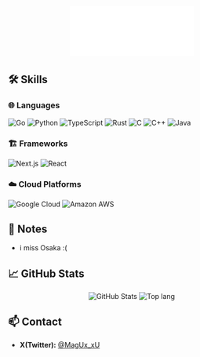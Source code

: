 
<div align="center">
	<br>
	<picture>
		<source media="(min-width: 720px)" srcset="./svg/lg.svg" width="80%" height="auto">
		<img src="./svg/sm.svg" alt="hero" width="50%" height="auto" media="(max-width: 767px)">
	</picture>
	<br>
</div>

## 🛠️ Skills

### 🌐 Languages
![Go](https://img.shields.io/badge/Go-000000?style=for-the-badge&logo=go&logoColor=00ADD8)
![Python](https://img.shields.io/badge/Python-000000?style=for-the-badge&logo=python&logoColor=3776AB)
![TypeScript](https://img.shields.io/badge/TypeScript-000000?style=for-the-badge&logo=typescript&logoColor=3178C6)
![Rust](https://img.shields.io/badge/Rust-000000?style=for-the-badge&logo=rust&logoColor=white)
![C](https://img.shields.io/badge/C-000000?style=for-the-badge&logo=c&logoColor=A8B9CC)
![C++](https://img.shields.io/badge/C++-000000?style=for-the-badge&logo=c%2B%2B&logoColor=00599C)
![Java](https://img.shields.io/badge/Java-000000?style=for-the-badge&logo=java&logoColor=007396)

### 🏗️ Frameworks
![Next.js](https://img.shields.io/badge/Next.js-000000?style=for-the-badge&logo=next.js&logoColor=white)
![React](https://img.shields.io/badge/React-000000?style=for-the-badge&logo=react&logoColor=61DAFB)

### ☁️ Cloud Platforms
![Google Cloud](https://img.shields.io/badge/Google%20Cloud-000000?style=for-the-badge&logo=google-cloud&logoColor=4285F4)
![Amazon AWS](https://img.shields.io/badge/Amazon%20AWS-000000?style=for-the-badge&logo=amazon-aws&logoColor=FF9900)





## 📝 Notes
- i miss Osaka :(

## 📈 GitHub Stats
<div align="center">
  <img src="https://github-readme-stats-73dh.vercel.app/api?username=MocA-Love&show_icons=true&theme=transparent&count_private=true&hide=contribs" alt="GitHub Stats" />
  <img src="https://github-readme-stats-73dh.vercel.app/api/top-langs/?username=MocA-Love&theme=transparent&layout=compact" alt="Top lang" />
</div>

## 📫 Contact
- **X(Twitter):** [@MagUx_xU](https://twitter.com/MagUx_xU)

